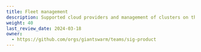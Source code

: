 ```yaml
---
title: Fleet management
description: Supported cloud providers and management of clusters on the Giant Swarm platform.
weight: 40
last_review_date: 2024-03-18
owner:
  - https://github.com/orgs/giantswarm/teams/sig-product
---
```

